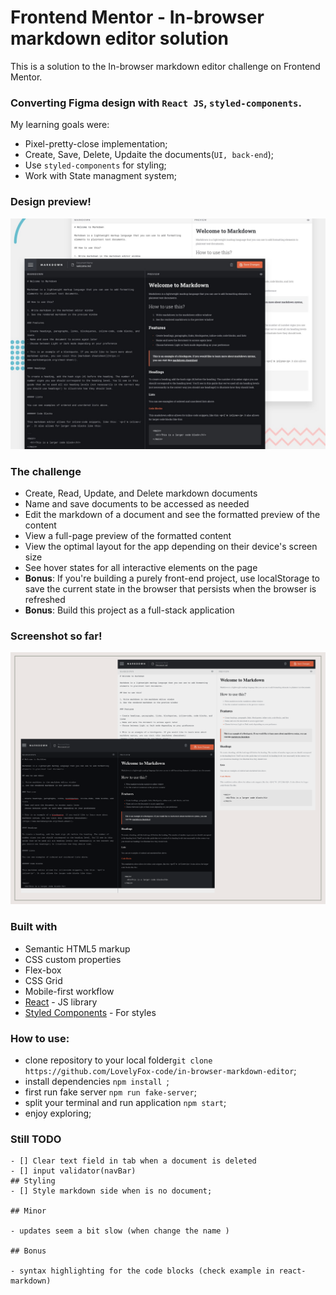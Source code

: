 # Frontend Mentor - In-browser markdown editor solution

This is a solution to the In-browser markdown editor challenge on Frontend Mentor.

### Converting Figma design with `React JS`, `styled-components`.

My learning goals were:

- Pixel-pretty-close implementation;
- Create, Save, Delete, Updaite the documents(`UI, back-end`);
- Use `styled-components` for styling;
- Work with State managment system;

### Design preview!

![Preview image](./public/assets/preview.jpg)

### The challenge

- Create, Read, Update, and Delete markdown documents
- Name and save documents to be accessed as needed
- Edit the markdown of a document and see the formatted preview of the content
- View a full-page preview of the formatted content
- View the optimal layout for the app depending on their device's screen size
- See hover states for all interactive elements on the page
- **Bonus**: If you're building a purely front-end project, use localStorage to save the current state in the browser that persists when the browser is refreshed
- **Bonus**: Build this project as a full-stack application

### Screenshot so far!

![Preview image](/public/assets/screenshots/Neutral%20Nature%20Aesthetic%20Inspiration%20Mood%20Board%20Photo%20Collage.png)

### Built with

- Semantic HTML5 markup
- CSS custom properties
- Flex-box
- CSS Grid
- Mobile-first workflow
- [React](https://reactjs.org/) - JS library
- [Styled Components](https://styled-components.com/) - For styles

### How to use:

- clone repository to your local folder`git clone https://github.com/LovelyFox-code/in-browser-markdown-editor`;
- install dependencies `npm install `;
- first run fake server `npm run fake-server`;
- split your terminal and run application `npm start`;
- enjoy exploring;

### Still TODO

```
- [] Clear text field in tab when a document is deleted
- [] input validator(navBar)
## Styling
- [] Style markdown side when is no document;

## Minor

- updates seem a bit slow (when change the name )

## Bonus

- syntax highlighting for the code blocks (check example in react-markdown)

```
